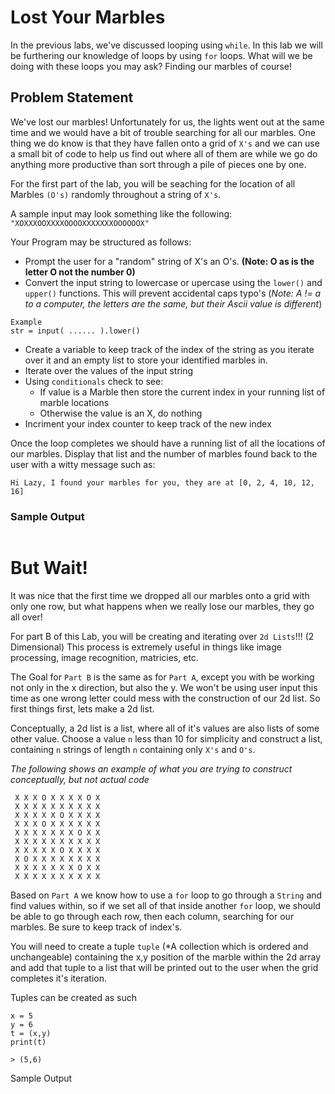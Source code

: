 # Lost Your Marbles

In the previous labs, we've discussed looping using `while`. 
In this lab we will be furthering our knowledge of loops by using `for` loops.
What will we be doing with these loops you may ask? Finding our marbles of course!

## Problem Statement
We've lost our marbles! Unfortunately for us, the lights went out at the same time and 
we would have a bit of trouble searching for all our marbles. One thing we do know is that 
they have fallen onto a grid of `X's` and we can use a small bit of code to help us 
find out where all of them are while we go do anything more productive than 
sort through a pile of pieces one by one.

For the first part of the lab, you will be seaching for the location of all Marbles `(O's)` 
randomly throughout a string of `X's`.

A sample input may look something like the following:
`"XOXXXOOXXXXOOOOXXXXXXXOOOOOOX"`

Your Program may be structured as follows:
- Prompt the user for a "random" string of X's an O's. **(Note: O as is the letter O not the number 0)**
- Convert the input string to lowercase or upercase using the `lower()` and `upper()` functions. This will 
prevent accidental caps typo's (*Note: A != a to a computer, the letters are the same, but their Ascii value is different*)

```
Example
str = input( ...... ).lower()
```

- Create a variable to keep track of the index of the string as you iterate over it and an empty list to store 
your identified marbles in.
- Iterate over the values of the input string
- Using `conditionals` check to see:
  - If value is a Marble then store the current index in your running list of marble locations
  - Otherwise the value is an X, do nothing
- Incriment your index counter to keep track of the new index

Once the loop completes we should have a running list of all the locations of our marbles. Display that 
list and the number of marbles found back to the user with a witty message such as:

`Hi Lazy, I found your marbles for you, they are at [0, 2, 4, 10, 12, 16]`

### Sample Output
```
```

# But Wait!
It was nice that the first time we dropped all our marbles onto a grid with only one row, but what 
happens when we really lose our marbles, they go all over!

For part B of this Lab, you will be creating and iterating over `2d Lists`!!! (2 Dimensional) This process is 
extremely useful in things like image processing, image recognition, matricies, etc.

The Goal for `Part B` is the same as for `Part A`, except you with be working not only in the x 
direction, but also the y. We won't be using user input this time as one wrong letter could mess
with the construction of our 2d list. So first things first, lets make a 2d list. 

Conceptually, a 2d list is a list, where all of it's values are also lists of some other value.
Choose a value `n` less than 10 for simplicity and construct a list, containing `n` strings of length 
`n` containing only `X's` and `O's`.

*The following shows an example of what you are trying to construct conceptually, but not actual code*

```
 X X X O X X X X O X
 X X X X X X X X X X
 X X X X X O X X X X
 X X X O X X X X X X
 X X X X X X X O X X
 X X X X X X X X X X
 X X X X X O X X X X
 X O X X X X X X X X
 X X X X X X X O X X
 X X X X X X X X X X
 ```
Based on `Part A` we know how to use a `for` loop to go through a `String` and find values within,
so if we set all of that inside another `for` loop, we should be able to go through each row, then each column,
searching for our marbles. Be sure to keep track of index's.

You will need to create a tuple `tuple` (*A collection which is ordered and unchangeable)
containing the x,y position of the marble within the 2d array and add that tuple to a list that will be 
printed out to the user when the grid completes it's iteration.

Tuples can be created as such
```
x = 5
y = 6
t = (x,y)
print(t)

> (5,6)
```

Sample Output
```

```
